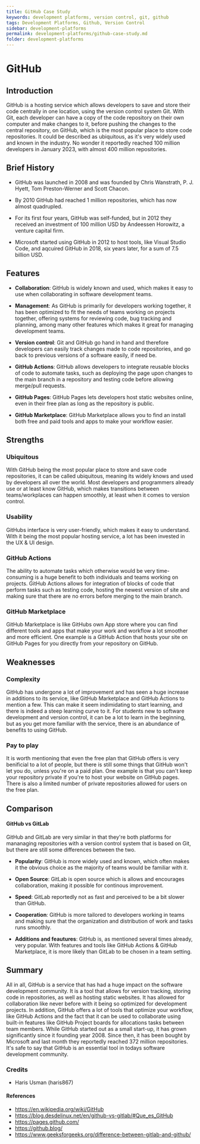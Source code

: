 ```yaml
---
title: GitHub Case Study
keywords: development platforms, version control, git, github
tags: Development Platforms, Github, Version Control
sidebar: development-platforms
permalink: development-platforms/github-case-study.md
folder: development-platforms
---
```


# GitHub

## Introduction

GitHub is a hosting service which allows developers to save and store their code centrally in one location, using the version control system Git. With Git, each developer can have a copy of the code repository on their own computer and make changes to it, before pushing the changes to the central repository, on GitHub, which is the most popular place to store code repositories. It could be described as ubiquitous, as it's very widely used and known in the industry. No wonder it reportedly reached 100 million developers in January 2023, with almost 400 million repositories.

## Brief History

- GitHub was launched in 2008 and was founded by Chris Wanstrath, P. J. Hyett, Tom Preston-Werner and Scott Chacon.

- By 2010 GitHub had reached 1 million repositories, which has now almost quadrupled.

- For its first four years, GitHub was self-funded, but in 2012 they received an investment of 100 million USD by Andeessen Horowitz, a venture capital firm.

- Microsoft started using GitHub in 2012 to host tools, like Visual Studio Code, and aqcuired GitHub in 2018, six years later, for a sum of 7.5 billion USD.

## Features

- **Collaboration**: GitHub is widely known and used, which makes it easy to use when collaborating in software development teams.

- **Management**: As GitHub is primarily for developers working together, it has been optimized to fit the needs of teams working on projects together, offering systems for reviewing code, bug tracking and planning, among many other features which makes it great for managing development teams.

- **Version control**: Git and GitHub go hand in hand and therefore developers can easily track changes made to code repositories, and go back to previous versions of a software easily, if need be.

- **GitHub Actions**: GitHub allows developers to integrate reusable blocks of code to automate tasks, such as deploying the page upon changes to the main branch in a repository and testing code before allowing merge/pull requests.

- **GitHub Pages**: GitHub Pages lets developers host static websites online, even in their free plan as long as the repository is public.

- **GitHub Marketplace**: GitHub Marketplace allows you to find an install both free and paid tools and apps to make your workflow easier.

## Strengths

### Ubiquitous

With GitHub being the most popular place to store and save code repositories, it can be called ubiquitous, meaning its widely knows and used by developers all over the world. Most developers and programmers already use or at least know GitHub, which makes transitions between teams/workplaces can happen smoothly, at least when it comes to version control.

### Usability

GitHubs interface is very user-friendly, which makes it easy to understand. With it being the most popular hosting service, a lot has been invested in the UX & UI design.

### GitHub Actions

The ability to automate tasks which otherwise would be very time-consuming is a huge benefit to both individuals and teams working on projects. GitHub Actions allows for integration of blocks of code that perform tasks such as testing code, hosting the newest version of site and making sure that there are no errors before merging to the main branch.

### GitHub Marketplace

GitHub Marketplace is like GitHubs own App store where you can find different tools and apps that make your work and workflow a lot smoother and more efficient. One example is a GitHub Action that hosts your site on GitHub Pages for you directly from your repository on GitHub.

## Weaknesses

### Complexity

GitHub has undergone a lot of improvement and has seen a huge increase in additions to its service, like GitHub Marketplace and GitHub Actions to mention a few. This can make it seem indimidating to start learning, and there is indeed a steep learning curve to it. For students new to software development and version control, it can be a lot to learn in the beginning, but as you get more familiar with the service, there is an abundance of benefits to using GitHub.

### Pay to play

It is worth mentioning that even the free plan that GitHub offers is very benificial to a lot of people, but there is still some things that GitHub won't let you do, unless you're on a paid plan. One example is that you can't keep your repository private if you're to host your website on GitHub pages. There is also a limited number of private repositories allowed for users on the free plan.

## Comparison

#### GitHub vs GitLab

GitHub and GitLab are very similar in that they're both platforms for mananaging repositories with a version control system that is based on Git, but there are still some differences between the two.

- **Popularity**: GitHub is more widely used and known, which often makes it the obvious choice as the majority of teams would be familiar with it.

- **Open Source**: GitLab is open source which is allows and encourages collaboration, making it possible for continous improvement.

- **Speed**: GitLab reportedly not as fast and perceived to be a bit slower than GitHub.

- **Cooperation**: GitHub is more tailored to developers working in teams and making sure that the organization and distribution of work and tasks runs smoothly.

- **Additions and feautures**: GitHub is, as mentioned several times already, very popular. With features and tools like GitHub Actions & GitHub Marketplace, it is more likely than GitLab to be chosen in a team setting.

## Summary

All in all, GitHub is a service that has had a huge impact on the software development community. It is a tool that allows for version tracking, storing code in repositories, as well as hosting static websites. It has allowed for collaboration like never before with it being so optimized for development projects. In addition, GitHub offers a lot of tools that optimize your workflow, like GitHub Actions and the fact that it can be used to collaborate using built-in features like GitHub Project boards for allocations tasks between team members. While GitHub started out as a small start-up, it has grown significantly since it founding year 2008. Since then, it has been bought by Microsoft and last month they reportedly reached 372 million repositories. It's safe to say that GitHub is an essential tool in todays software development community.

### Credits

- Haris Usman (haris867)

#### References

- https://en.wikipedia.org/wiki/GitHub
- https://blog.desdelinux.net/en/github-vs-gitlab/#Que_es_GitHub
- https://pages.github.com/
- https://github.blog/
- https://www.geeksforgeeks.org/difference-between-gitlab-and-github/
